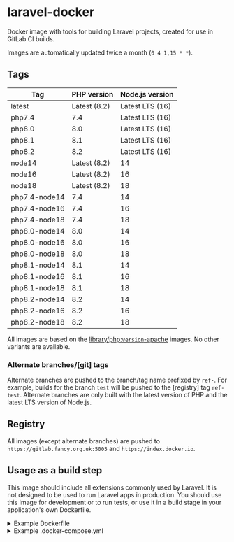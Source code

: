 laravel-docker
===

Docker image with tools for building Laravel projects, created for use in GitLab CI builds.

Images are automatically updated twice a month (`0 4 1,15 * *`).

Tags
---

Tag                 | PHP version   | Node.js version
--------------------|---------------|-------------------
latest              | Latest (8.2)  | Latest LTS (16)
php7.4              | 7.4           | Latest LTS (16)
php8.0              | 8.0           | Latest LTS (16)
php8.1              | 8.1           | Latest LTS (16)
php8.2              | 8.2           | Latest LTS (16)
node14              | Latest (8.2)  | 14
node16              | Latest (8.2)  | 16
node18              | Latest (8.2)  | 18
php7.4-node14       | 7.4           | 14
php7.4-node16       | 7.4           | 16
php7.4-node18       | 7.4           | 18
php8.0-node14       | 8.0           | 14
php8.0-node16       | 8.0           | 16
php8.0-node18       | 8.0           | 18
php8.1-node14       | 8.1           | 14
php8.1-node16       | 8.1           | 16
php8.1-node18       | 8.1           | 18
php8.2-node14       | 8.2           | 14
php8.2-node16       | 8.2           | 16
php8.2-node18       | 8.2           | 18

All images are based on the [library/php:`version`-apache](https://github.com/docker-library/php) images. No other variants are available.

### Alternate branches/\[git\] tags

Alternate branches are pushed to the branch/tag name prefixed by `ref-`. For example, builds for the branch `test` will be pushed to the \[registry\] tag `ref-test`. Alternate branches are only built with the latest version of PHP and the latest LTS version of Node.js.

Registry
---

All images (except alternate branches) are pushed to `https://gitlab.fancy.org.uk:5005` and `https://index.docker.io`.

Usage as a build step
---

This image should include all extensions commonly used by Laravel. It is not designed to be used to run Laravel apps in production. You should use this image for development or to run tests, or use it in a build stage in your application's own Dockerfile.

<details><summary>Example Dockerfile</summary>

This Dockerfile updates the search path so you can run Artisan commands like `docker run --rm your-app-image artisan ...` (or `docker exec -it your-app-container artisan ...` to use an existing container).

```dockerfile
FROM gitlab.fancy.org.uk:5005/samuel/laravel-docker:latest as build

WORKDIR /app
COPY . /app

# Install Composer dependencies
RUN composer install

# Build static files
RUN npm install && \
    npm run production && \
    rm -rf node_modules

# Compile all Blade and Twig templates and cache routes
RUN php artisan view:cache && \
    # Remove the next two lines if you aren't using TwigBridge
    php artisan twig:lint && \
    php artisan twig:cache && \
    php artisan route:cache

FROM php:8.1-apache

# Install required PHP extensions
RUN curl -L -o /usr/local/bin/install-php-extensions https://github.com/mlocati/docker-php-extension-installer/releases/latest/download/install-php-extensions && \
    chmod +x /usr/local/bin/install-php-extensions && \
    # Only install extensions your app uses
    install-php-extensions pdo_mysql zip intl gd bz2 opcache gmp pcntl bcmath && \
    # Remove install-php-extension *in the same layer* as it isn't necessary to run the app
    rm /usr/local/bin/install-php-extensions

# Enable the headers and rewrite Apache extensions
RUN a2enmod headers && \
    a2enmod rewrite

WORKDIR /app
ENV PATH=/app:$PATH

# Copy files from the build stage and link the public directory
COPY --from=build /app /app
RUN rm -rf /var/www/html && \
    ln -s /app/public /var/www/html

VOLUME /app/storage
```

</details>

<details><summary>Example .docker-compose.yml</summary>

```yaml
version: '3'

services:
  db:
    image: mysql
    restart: unless-stopped
    environment:
      MYSQL_DATABASE: laravel
      MYSQL_USER: laravel
      MYSQL_PASSWORD: laravel
      MYSQL_ROOT_PASSWORD: laravel
    networks:
      - internal_network
    volumes:
      - ./storage/database:/var/lib/mysql

  redis:
    image: redis:alpine
    restart: unless-stopped
    networks:
      - internal_network
    volumes:
      - ./storage/redis:/data

  web:
    build: .
    restart: unless-stopped
    depends_on:
      - db
      - redis
    networks:
      - external_network
      - internal_network
    ports:
      # [address]:[port]:80
      - "127.0.0.1:8080:80"
    volumes:
      - ./.env:/app/.env
      - ./bootstrap/cache:/app/bootstrap/cache
      - ./storage:/app/storage

  # Remove this service and uncomment the horizon service if you are using Laravel Horizon
  queue-worker:
    build: .
    restart: unless-stopped
    command: artisan queue:work
    deploy:
      mode: replicated
      replicas: 8
    depends_on:
      - db
      - redis
    networks:
      - external_network
      - internal_network
    volumes:
      - ./.env:/app/.env
      - ./bootstrap/cache:/app/bootstrap/cache
      - ./storage:/app/storage

  # horizon:
  #   build: .
  #   restart: unless-stopped
  #   command: artisan horizon
  #   depends_on:
  #     - db
  #     - redis
  #   networks:
  #     - external_network
  #     - internal_network
  #   volumes:
  #     - ./.env:/app/.env
  #     - ./bootstrap/cache:/app/bootstrap/cache
  #     - ./storage:/app/storage

  scheduler:
    build: .
    restart: unless-stopped
    command: |
      echo "while [ true ]
      do
          ./artisan schedule:run --verbose --no-interaction &
          sleep 60
      done" | bash
    depends_on:
      - db
      - redis
    networks:
      - external_network
      - internal_network
    volumes:
      - ./.env:/app/.env
      - ./bootstrap/cache:/app/bootstrap/cache
      - ./storage:/app/storage

networks:
  external_network:
  internal_network:
    internal: true
```

</details>
